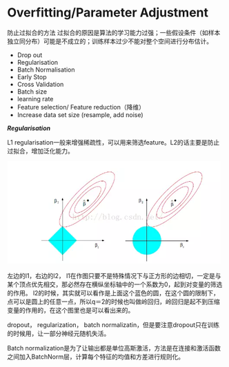 # Overfitting/Parameter Adjustment

防止过拟合的方法 过拟合的原因是算法的学习能力过强；一些假设条件（如样本独立同分布）可能是不成立的；训练样本过少不能对整个空间进行分布估计。

* Drop out
* Regularisation
* Batch Normalisation
* Early Stop
* Cross Validation
* Batch size
* learning rate
* Feature selection/ Feature reduction（降维）
* Increase data set size \(resample, add noise\)

_**Regularisation**_

L1 regularisation一般来增强稀疏性，可以用来筛选feature。L2的话主要是防止过拟合，增加泛化能力。

![](../../.gitbook/assets/image%20%2844%29.png)

左边的l1，右边的l2， l1在作图只要不是特殊情况下与正方形的边相切，一定是与某个顶点优先相交，那必然存在横纵坐标轴中的一个系数为0，起到对变量的筛选的作用。 l2的时候，其实就可以看作是上面这个蓝色的圆，在这个圆的限制下，点可以是圆上的任意一点，所以q＝2的时候也叫做岭回归，岭回归是起不到压缩变量的作用的，在这个图里也是可以看出来的。



dropout， regularization， batch normalizatin，但是要注意dropout只在训练的时候用，让一部分神经元随机失活。

Batch normalization是为了让输出都是单位高斯激活，方法是在连接和激活函数之间加入BatchNorm层，计算每个特征的均值和方差进行规则化。

### 

